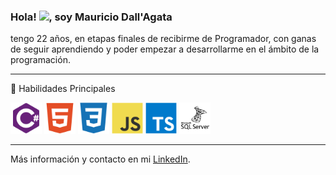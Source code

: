 ### Hola! <img src="https://raw.githubusercontent.com/MartinHeinz/MartinHeinz/master/wave.gif" width="30px">, soy Mauricio Dall'Agata

tengo 22 años, en etapas finales de recibirme de Programador, con ganas de seguir aprendiendo y poder empezar a desarrollarme en el ámbito de la programación. 

---

🧰 Habilidades Principales

<img src="https://github.com/devicons/devicon/blob/master/icons/csharp/csharp-plain.svg" alt="C# Logo" width="50" height="50">   <img src="https://github.com/devicons/devicon/blob/master/icons/html5/html5-plain.svg" alt="HTML5 Logo" width="50" height="50">   <img src="https://github.com/devicons/devicon/blob/master/icons/css3/css3-plain.svg" alt="CSS3 Logo" width="50" height="50">   <img src="https://github.com/devicons/devicon/blob/master/icons/javascript/javascript-original.svg" alt="JavaScript Logo" width="50" height="50">   <img src="https://github.com/devicons/devicon/blob/master/icons/typescript/typescript-original.svg" alt="TypeScript Logo" width="50" height="50">   <img src="https://github.com/devicons/devicon/blob/master/icons/microsoftsqlserver/microsoftsqlserver-plain-wordmark.svg" alt="SQL Server Logo" width="50" height="50"> 

---

Más información y contacto en mi <a href="https://www.linkedin.com/in/mdallagata/">LinkedIn<a>.

<!--
Here are some ideas to get you started:

- 🔭 I’m currently working on ...
- 🌱 I’m currently learning ...
- 👯 I’m looking to collaborate on ...
- 🤔 I’m looking for help with ...
- 💬 Ask me about ...
- 📫 How to reach me: ...
- ⚡ Fun fact: ...
-->
